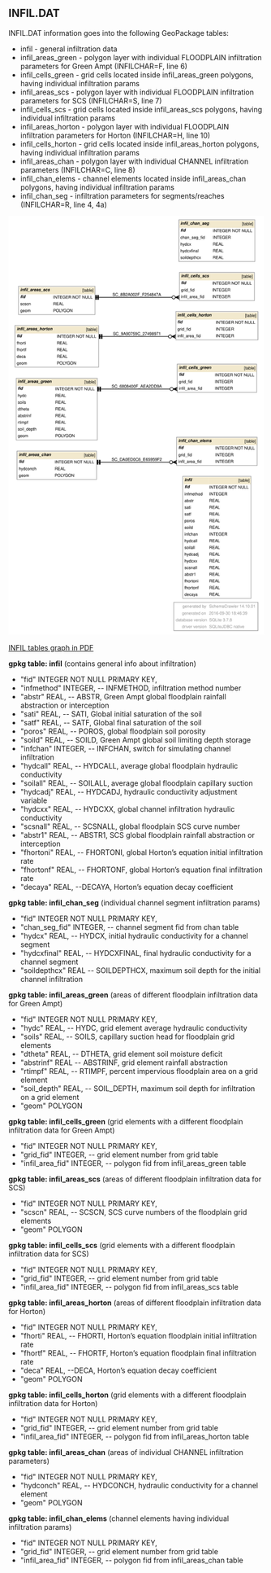 
<a name="infil"></a>
## INFIL.DAT 

INFIL.DAT information goes into the following GeoPackage tables:

* infil - general infiltration data
* infil_areas_green - polygon layer with individual FLOODPLAIN infiltration parameters for Green Ampt (INFILCHAR=F, line 6)
* infil_cells_green - grid cells located inside infil_areas_green polygons, having individual infiltration params
* infil_areas_scs - polygon layer with individual FLOODPLAIN infiltration parameters for SCS (INFILCHAR=S, line 7)
* infil_cells_scs - grid cells located inside infil_areas_scs polygons, having individual infiltration params
* infil_areas_horton - polygon layer with individual FLOODPLAIN infiltration parameters for Horton (INFILCHAR=H, line 10)
* infil_cells_horton - grid cells located inside infil_areas_horton polygons, having individual infiltration params
* infil_areas_chan - polygon layer with individual CHANNEL infiltration parameters (INFILCHAR=C, line 8)
* infil_chan_elems - channel elements located inside infil_areas_chan polygons, having individual infiltration params
* infil_chan_seg - infiltration parameters for segments/reaches (INFILCHAR=R, line 4, 4a)

![INFIL tables graph](db_schema_graphs/infil.svg)

[INFIL tables graph in PDF](db_schema_graphs/infil.pdf)

**gpkg table: infil** (contains general info about infiltration)

* "fid" INTEGER NOT NULL PRIMARY KEY,
* "infmethod" INTEGER, -- INFMETHOD, infiltration method number
* "abstr" REAL, -- ABSTR, Green Ampt global floodplain rainfall abstraction or interception
* "sati" REAL, -- SATI, Global initial saturation of the soil
* "satf" REAL, -- SATF, Global final saturation of the soil
* "poros" REAL, -- POROS, global floodplain soil porosity
* "soild" REAL, -- SOILD, Green Ampt global soil limiting depth storage
* "infchan" INTEGER, -- INFCHAN, switch for simulating channel infiltration
* "hydcall" REAL, -- HYDCALL, average global floodplain hydraulic conductivity
* "soilall" REAL, -- SOILALL, average global floodplain capillary suction
* "hydcadj" REAL, -- HYDCADJ, hydraulic conductivity adjustment variable 
* "hydcxx" REAL, -- HYDCXX, global channel infiltration hydraulic conductivity
* "scsnall" REAL, -- SCSNALL, global floodplain SCS curve number
* "abstr1" REAL, -- ABSTR1, SCS global floodplain rainfall abstraction or interception
* "fhortoni" REAL, -- FHORTONI, global Horton’s equation initial infiltration rate 
* "fhortonf" REAL, -- FHORTONF, global Horton’s equation final infiltration rate 
* "decaya" REAL, --DECAYA, Horton’s equation decay coefficient

**gpkg table: infil_chan_seg** (individual channel segment infiltration params)

* "fid" INTEGER NOT NULL PRIMARY KEY,
* "chan_seg_fid" INTEGER, -- channel segment fid from chan table
* "hydcx" REAL, -- HYDCX, initial hydraulic conductivity for a channel segment
* "hydcxfinal" REAL, -- HYDCXFINAL, final hydraulic conductivity for a channel segment
* "soildepthcx" REAL -- SOILDEPTHCX, maximum soil depth for the initial channel infiltration

**gpkg table: infil_areas_green** (areas of different floodplain infiltration data for Green Ampt)

* "fid" INTEGER NOT NULL PRIMARY KEY,
* "hydc" REAL, -- HYDC, grid element average hydraulic conductivity 
* "soils" REAL, -- SOILS, capillary suction head for floodplain grid elements
* "dtheta" REAL, -- DTHETA, grid element soil moisture deficit
* "abstrinf" REAL -- ABSTRINF, grid element rainfall abstraction
* "rtimpf" REAL, -- RTIMPF, percent impervious floodplain area on a grid element
* "soil_depth" REAL, -- SOIL_DEPTH, maximum soil depth for infiltration on a grid element
* "geom" POLYGON

**gpkg table: infil_cells_green** (grid elements with a different floodplain infiltration data for Green Ampt)

* "fid" INTEGER NOT NULL PRIMARY KEY,
* "grid_fid" INTEGER, -- grid element number from grid table
* "infil_area_fid" INTEGER, -- polygon fid from infil_areas_green table

**gpkg table: infil_areas_scs** (areas of different floodplain infiltration data for SCS)

* "fid" INTEGER NOT NULL PRIMARY KEY,
* "scscn" REAL, -- SCSCN, SCS curve numbers of the floodplain grid elements
* "geom" POLYGON

**gpkg table: infil_cells_scs** (grid elements with a different floodplain infiltration data for SCS)

* "fid" INTEGER NOT NULL PRIMARY KEY,
* "grid_fid" INTEGER, -- grid element number from grid table
* "infil_area_fid" INTEGER, -- polygon fid from infil_areas_scs table

**gpkg table: infil_areas_horton** (areas of different floodplain infiltration data for Horton)

* "fid" INTEGER NOT NULL PRIMARY KEY,
* "fhorti" REAL, -- FHORTI, Horton’s equation floodplain initial infiltration rate
* "fhortf" REAL, -- FHORTF, Horton’s equation floodplain final infiltration rate
* "deca" REAL, --DECA, Horton’s equation decay coefficient
* "geom" POLYGON

**gpkg table: infil_cells_horton** (grid elements with a different floodplain infiltration data for Horton)

* "fid" INTEGER NOT NULL PRIMARY KEY,
* "grid_fid" INTEGER, -- grid element number from grid table
* "infil_area_fid" INTEGER, -- polygon fid from infil_areas_horton table

**gpkg table: infil_areas_chan** (areas of individual CHANNEL infiltration parameters)

* "fid" INTEGER NOT NULL PRIMARY KEY,
* "hydconch" REAL, -- HYDCONCH, hydraulic conductivity for a channel element
* "geom" POLYGON

**gpkg table: infil_chan_elems** (channel elements having individual infiltration params)

* "fid" INTEGER NOT NULL PRIMARY KEY,
* "grid_fid" INTEGER, -- grid element number from grid table
* "infil_area_fid" INTEGER, -- polygon fid from infil_areas_chan table

